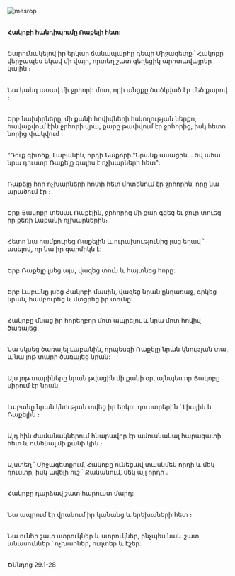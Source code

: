 ![mesrop](https://volamar.ru/audio_video/foto/01/detbible/B54.BMP)

\
**Հակոբի հանդիպումը Ռաքելի հետ:**

\
Շարունակելով իր երկար ճանապարհը դեպի Միջագետք ՝ Հակոբը վերջապես եկավ մի վայր, որտեղ շատ գեղեցիկ արոտավայրեր կային ։

\
Նա կանգ առավ մի ջրհորի մոտ, որի անցքը ծածկված էր մեծ քարով ։

\
Երբ նախիրները, մի քանի հովիվների հսկողության ներքո, հավաքվում էին ջրհորի վրա, քարը թափվում էր ջրհորից, իսկ հետո նորից փակվում ։

\
"Դուք գիտեք, Լաբանին, որդի Նաքորի."Նրանք ասացին... Եվ ահա նրա դուստր Ռաքելը գալիս է ոչխարների հետ":

\
Ռաքելը հոր ոչխարների հոտի հետ մոտենում էր ջրհորին, որը նա արածում էր ։

\
Երբ Յակոբը տեսաւ Ռաքէլին, ջրհորից մի քար գցեց եւ ջուր տուեց իր քեռի Լաբանի ոչխարներին։

\
Հետո նա համբուրեց Ռաքելին և ուրախությունից լաց եղավ ՝ ասելով, որ նա իր զարմիկն է:

\
Երբ Ռաքելը լսեց այս, վազեց տուն և հայտնեց հորը:

\
Երբ Լաբանը լսեց Հակոբի մասին, վազեց նրան ընդառաջ, գրկեց նրան, համբուրեց և մտցրեց իր տունը:

\
Հակոբը մնաց իր հորեղբոր մոտ ապրելու և նրա մոտ հովիվ ծառայեց։

\
Նա սկսեց ծառայել Լաբանին, որպեսզի Ռաքելը նրան կնության տա, և նա յոթ տարի ծառայեց նրան:

\
Այս յոթ տարիները նրան թվացին մի քանի օր, այնպես որ Յակոբը սիրում էր նրան:

\
Լաբանը նրան կնության տվեց իր երկու դուստրերին ՝ Լիային և Ռաքելին ։

\
Այդ հին ժամանակներում հնարավոր էր ամուսնանալ հարազատի հետ և ունենալ մի քանի կին ։

\
Այստեղ ՝ Միջագետքում, Հակոբը ունեցավ տասնմեկ որդի և մեկ դուստր, իսկ ավելի ուշ ՝ Քանանում, մեկ այլ որդի ։

\
Հակոբը դարձավ շատ հարուստ մարդ:

\
Նա ապրում էր վրանում իր կանանց և երեխաների հետ ։

\
Նա ուներ շատ ստրուկներ և ստրուկներ, ինչպես նաև շատ անասուններ ՝ ոչխարներ, ուղտեր և էշեր:

\
Ծննդոց 29.1-28

